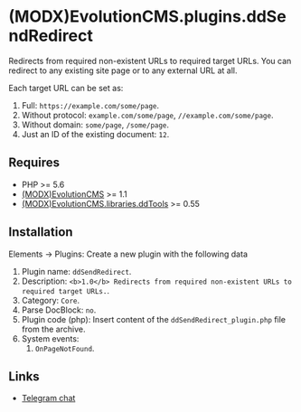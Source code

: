 # (MODX)EvolutionCMS.plugins.ddSendRedirect

Redirects from required non-existent URLs to required target URLs.
You can redirect to any existing site page or to any external URL at all.

Each target URL can be set as:
1. Full: `https://example.com/some/page`.
2. Without protocol: `example.com/some/page`, `//example.com/some/page`.
3. Without domain: `some/page`, `/some/page`.
4. Just an ID of the existing document: `12`.


## Requires

* PHP >= 5.6
* [(MODX)EvolutionCMS](https://github.com/evolution-cms/evolution) >= 1.1
* [(MODX)EvolutionCMS.libraries.ddTools](https://code.divandesign.biz/modx/ddtools) >= 0.55


## Installation


Elements → Plugins: Create a new plugin with the following data

1. Plugin name: `ddSendRedirect`.
2. Description: `<b>1.0</b> Redirects from required non-existent URLs to required target URLs.`.
3. Category: `Core`.
4. Parse DocBlock: `no`.
5. Plugin code (php): Insert content of the `ddSendRedirect_plugin.php` file from the archive.
6. System events:
	1. `OnPageNotFound`.


## Links

* [Telegram chat](https://t.me/dd_code)


<link rel="stylesheet" type="text/css" href="https://DivanDesign.ru/assets/files/ddMarkdown.css" />